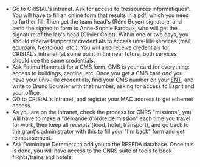 * Go to CRIStAL's intranet. Ask for access to "ressources informatiques". You will have to fill an online form that results in a pdf, which you need to further fill. Then get the team head's (Rémi Boyer) signature, and send the signed to form to Anne-Sophie Fardoux, who will get the signature of the lab's head (Olivier Colot). Within one or two days, you should receive temporary credentials to access univ-lille services (mail, eduroam, Nextcloud, etc.). You will also receive credentials for CRIStAL's intranet (at some point in the near future, both services should use the same credentials.
* Ask Fatima Hammadi for a CMS form. CMS is your card for everything: access to buildings, cantine, etc. Once you get a CMS card *and* you have your univ-lille credentials, find your CMS number on your [ENT](ent.univ-lille.fr), and write to Bruno Boursier with that number, asking for access to Esprit and your office.
* GO to CRIStAL's intranet, and register your MAC address to get ethernet access.
* As you are on the intranet, check the process for CNRS "missions", you will have to make a "demande d'ordre de mission" each time you travel for work, then keep all receipts (food, hotel, transport), and go back to the grant's administrator with this to fill your "I'm back" form and get reimbursement.
* Ask Dominique Deremetz to add you to the RESEDA database. Once this is done, you will have access to the CNRS suite of tools to book flights/trains and hotels.
